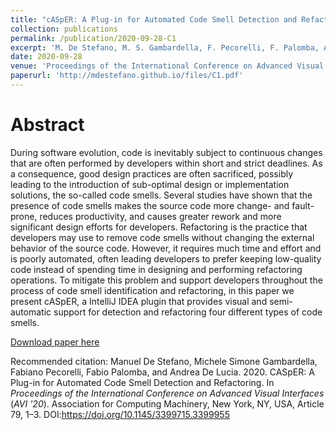 ```yaml
---
title: "cASpER: A Plug-in for Automated Code Smell Detection and Refactoring"
collection: publications
permalink: /publication/2020-09-28-C1
excerpt: 'M. De Stefano, M. S. Gambardella, F. Pecorelli, F. Palomba, A. De Lucia'
date: 2020-09-28
venue: 'Proceedings of the International Conference on Advanced Visual Interfaces, Ischia, Italy, 2020, 3 pages '
paperurl: 'http://mdestefano.github.io/files/C1.pdf'
---
```

# Abstract
During software evolution, code is inevitably subject to continuous changes that are often performed by developers within short and strict deadlines. As a consequence, good design practices are often sacrificed, possibly leading to the introduction of sub-optimal design or implementation solutions, the so-called code smells. Several studies have shown that the presence of code smells makes the source code more change- and fault-prone, reduces productivity, and causes greater rework and more significant design efforts for developers. Refactoring is the practice that developers may use to remove code smells without changing the external behavior of the source code. However, it requires much time and effort and is poorly automated, often leading developers to prefer keeping low-quality code instead of spending time in designing and performing refactoring operations. To mitigate this problem and support developers throughout the process of code smell identification and refactoring, in this paper we present cASpER, a IntelliJ IDEA plugin that provides visual and semi-automatic support for detection and refactoring four different types of code smells.

[Download paper here](http://mdestefano.github.io/files/C1.pdf)

Recommended citation: Manuel De Stefano, Michele Simone Gambardella, Fabiano Pecorelli, Fabio Palomba, and Andrea De Lucia. 2020. CASpER: A Plug-in for Automated Code Smell Detection and Refactoring. In <i>Proceedings of the International Conference on Advanced Visual Interfaces</i> (<i>AVI '20</i>). Association for Computing Machinery, New York, NY, USA, Article 79, 1–3. DOI:https://doi.org/10.1145/3399715.3399955
